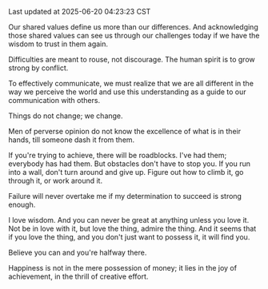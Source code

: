 Last updated at 2025-06-20 04:23:23 CST

Our shared values define us more than our differences. And acknowledging those shared values can see us through our challenges today if we have the wisdom to trust in them again.

Difficulties are meant to rouse, not discourage. The human spirit is to grow strong by conflict.

To effectively communicate, we must realize that we are all different in the way we perceive the world and use this understanding as a guide to our communication with others.

Things do not change; we change.

Men of perverse opinion do not know the excellence of what is in their hands, till someone dash it from them.

If you're trying to achieve, there will be roadblocks. I've had them; everybody has had them. But obstacles don't have to stop you. If you run into a wall, don't turn around and give up. Figure out how to climb it, go through it, or work around it.

Failure will never overtake me if my determination to succeed is strong enough.

I love wisdom. And you can never be great at anything unless you love it. Not be in love with it, but love the thing, admire the thing. And it seems that if you love the thing, and you don't just want to possess it, it will find you.

Believe you can and you're halfway there.

Happiness is not in the mere possession of money; it lies in the joy of achievement, in the thrill of creative effort.

